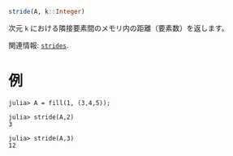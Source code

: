 ```julia
stride(A, k::Integer)
```

次元 `k` における隣接要素間のメモリ内の距離（要素数）を返します。

関連情報: [`strides`](@ref).

# 例

```jldoctest
julia> A = fill(1, (3,4,5));

julia> stride(A,2)
3

julia> stride(A,3)
12
```
